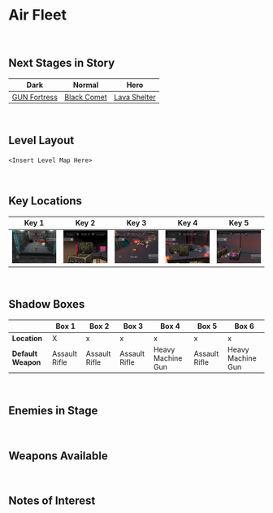 # Air Fleet

<br />

## Next Stages in Story
|Dark|Normal|Hero|
|--|--|--|
|[GUN Fortress](../GUNFortress)|[Black Comet](../BlackComet)|[Lava Shelter](../LavaShelter)|

<br />

## Level Layout
```
<Insert Level Map Here>
```

<br />

## Key Locations
|Key 1|Key 2|Key 3|Key 4|Key 5|
|--|--|--|--|--|
|[ ![](../img/AirFleet/AirFleet-Key1.png) ](../img/AirFleet/AirFleet-Key1.png)|[ ![](../img/AirFleet/AirFleet-Key2.png) ](../img/AirFleet/AirFleet-Key2.png)|[ ![](../img/AirFleet/AirFleet-Key3.png) ](../img/AirFleet/AirFleet-Key3.png)|[ ![](../img/AirFleet/AirFleet-Key4.png) ](../img/AirFleet/AirFleet-Key4.png)|[ ![](../img/AirFleet/AirFleet-Key5.png) ](../img/AirFleet/AirFleet-Key5.png)|

<br />

## Shadow Boxes
| |Box 1|Box 2|Box 3|Box 4|Box 5|Box 6|
|-|-|-|-|-|-|-|
|__Location__|X|x|x|x|x|x|
|__Default Weapon__|Assault Rifle|Assault Rifle|Assault Rifle|Heavy Machine Gun|Assault Rifle|Heavy Machine Gun|

<br />

## Enemies in Stage

<br />

## Weapons Available

<br />

## Notes of Interest

<br />